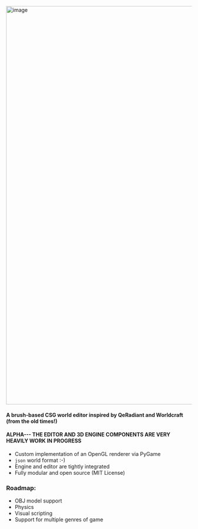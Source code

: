 <img width="1920" height="1082" alt="image" src="https://github.com/user-attachments/assets/172e4fe5-dfda-4640-b374-82bb7e9b5b2b" />

#### A brush-based CSG world editor inspired by QeRadiant and Worldcraft (from the old times!)
#### ALPHA--- THE EDITOR AND 3D ENGINE COMPONENTS ARE VERY HEAVILY WORK IN PROGRESS

* Custom implementation of an OpenGL renderer via PyGame
* `json` world format :-)
* Engine and editor are tightly integrated
* Fully modular and open source (MIT License)
  
### Roadmap:
* OBJ model support
* Physics
* Visual scripting
* Support for multiple genres of game


